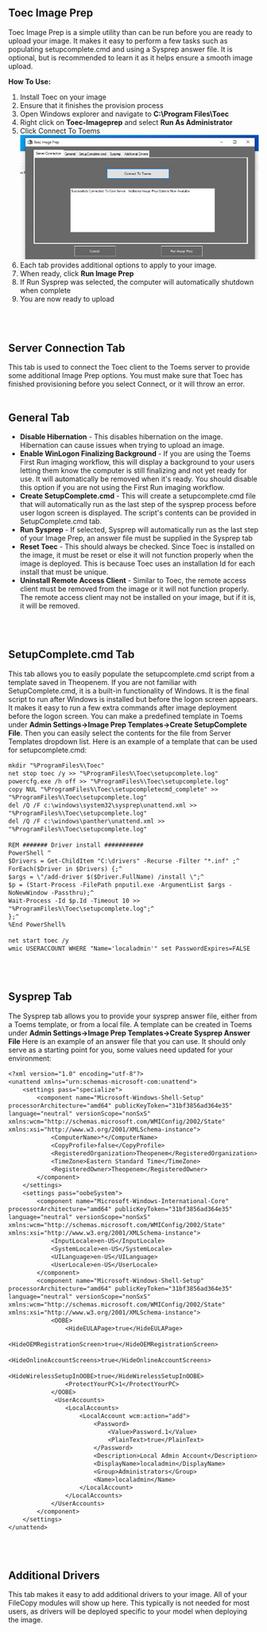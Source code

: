 ## Toec Image Prep
Toec Image Prep is a simple utility than can be run before you are ready to upload your image.  It makes it easy to perform a few tasks such as populating setupcomplete.cmd and using a Sysprep answer file.  It is optional, but is recommended to learn it as it helps ensure a smooth image upload.

**How To Use:**

1. Install Toec on your image
2. Ensure that it finishes the provision process
3. Open Windows explorer and navigate to **C:\Program Files\Toec**
4. Right click on **Toec-Imageprep** and select **Run As Administrator**
5. Click Connect To Toems<br/>
![ imageprep-1.png ]( /images/imageprep-1.png )
6. Each tab provides additional options to apply to your image.
7. When ready, click **Run Image Prep**
8. If Run Sysprep was selected, the computer will automatically shutdown when complete
9. You are now ready to upload

<br/>
<br/>

## Server Connection Tab
This tab is used to connect the Toec client to the Toems server to provide some additional Image Prep options.  You must make sure that Toec has finished provisioning before you select Connect, or it will throw an error.
<br />
<br />

## General Tab
* **Disable Hibernation** - This disables hibernation on the image.  Hibernation can cause issues when trying to upload an image.
* **Enable WinLogon Finalizing Background** - If you are using the Toems First Run imaging workflow, this will display a background to your users letting them know the computer is still finalizing and not yet ready for use.  It will automatically be removed
when it's ready.  You should disable this option if you are not using the First Run imaging workflow.
* **Create SetupComplete.cmd** - This will create a setupcomplete.cmd file that will automatically run as the last step of the sysprep process before user logon screen is displayed.  The script's contents can be provided in SetupComplete.cmd tab.
* **Run Sysprep** - If selected, Sysprep will automatically run as the last step of your Image Prep, an answer file must be supplied in the Sysprep tab
* **Reset Toec** - This should always be checked.  Since Toec is installed on the image, it must be reset or else it will not function properly when the image is deployed.  This is because Toec uses an installation Id for each install that must be unique. 
* **Uninstall Remote Access Client** - Similar to Toec, the remote access client must be removed from the image or it will not function properly.  The remote access client may not be installed on your image, but if it is, it will be removed.
<br />
<br />

## SetupComplete.cmd Tab
This tab allows you to easily populate the setupcomplete.cmd script from a template saved in Theopenem.  If you are not familiar with SetupComplete.cmd, it is a built-in functionality of Windows.  It is the final script to run after Windows is installed 
but before the logon screen appears.  It makes it easy to run a few extra commands after image deployment before the logon screen.  You can make a predefined template in Toems under **Admin Settings->Image Prep Templates->Create SetupComplete File**. Then
you can easily select the contents for the file from Server Templates dropdown list.  Here is an example of a template that can be used for setupcomplete.cmd:
```
mkdir "%ProgramFiles%\Toec"
net stop toec /y >> "%ProgramFiles%\Toec\setupcomplete.log"
powercfg.exe /h off >> "%ProgramFiles%\Toec\setupcomplete.log"
copy NUL "%ProgramFiles%\Toec\setupcompletecmd_complete" >> "%ProgramFiles%\Toec\setupcomplete.log"
del /Q /F c:\windows\system32\sysprep\unattend.xml >> "%ProgramFiles%\Toec\setupcomplete.log" 
del /Q /F c:\windows\panther\unattend.xml >> "%ProgramFiles%\Toec\setupcomplete.log"

REM ####### Driver install ###########
PowerShell ^
$Drivers = Get-ChildItem "C:\drivers" -Recurse -Filter "*.inf" ;^
ForEach($Driver in $Drivers) {;^
$args = \"/add-driver $($Driver.FullName) /install \";^
$p = (Start-Process -FilePath pnputil.exe -ArgumentList $args -NoNewWindow -Passthru);^
Wait-Process -Id $p.Id -Timeout 10 >> "%ProgramFiles%\Toec\setupcomplete.log";^
};^
%End PowerShell%

net start toec /y
wmic USERACCOUNT WHERE "Name='localadmin'" set PasswordExpires=FALSE
```
<br />
<br />

## Sysprep Tab
The Sysprep tab allows you to provide your sysprep answer file, either from a Toems template, or from a local file.  A template can be created in Toems under **Admin Settings->Image Prep Templates->Create Sysprep Answer File**
Here is an example of an answer file that you can use.  It should only serve as a starting point for you, some values need updated for your environment:
```
<?xml version="1.0" encoding="utf-8"?>
<unattend xmlns="urn:schemas-microsoft-com:unattend">
    <settings pass="specialize">
        <component name="Microsoft-Windows-Shell-Setup" processorArchitecture="amd64" publicKeyToken="31bf3856ad364e35" language="neutral" versionScope="nonSxS" xmlns:wcm="http://schemas.microsoft.com/WMIConfig/2002/State" xmlns:xsi="http://www.w3.org/2001/XMLSchema-instance">
            <ComputerName>*</ComputerName>
            <CopyProfile>false</CopyProfile>
            <RegisteredOrganization>Theopenem</RegisteredOrganization>
            <TimeZone>Eastern Standard Time</TimeZone>
            <RegisteredOwner>Theopenem</RegisteredOwner>
        </component>
    </settings>
    <settings pass="oobeSystem">
        <component name="Microsoft-Windows-International-Core" processorArchitecture="amd64" publicKeyToken="31bf3856ad364e35" language="neutral" versionScope="nonSxS" xmlns:wcm="http://schemas.microsoft.com/WMIConfig/2002/State" xmlns:xsi="http://www.w3.org/2001/XMLSchema-instance">
            <InputLocale>en-US</InputLocale>
            <SystemLocale>en-US</SystemLocale>
            <UILanguage>en-US</UILanguage>
            <UserLocale>en-US</UserLocale>
        </component>
        <component name="Microsoft-Windows-Shell-Setup" processorArchitecture="amd64" publicKeyToken="31bf3856ad364e35" language="neutral" versionScope="nonSxS" xmlns:wcm="http://schemas.microsoft.com/WMIConfig/2002/State" xmlns:xsi="http://www.w3.org/2001/XMLSchema-instance">
            <OOBE>
                <HideEULAPage>true</HideEULAPage>
                <HideOEMRegistrationScreen>true</HideOEMRegistrationScreen>
                <HideOnlineAccountScreens>true</HideOnlineAccountScreens>
                <HideWirelessSetupInOOBE>true</HideWirelessSetupInOOBE>
                <ProtectYourPC>1</ProtectYourPC>
            </OOBE>
			 <UserAccounts>
                <LocalAccounts>
                    <LocalAccount wcm:action="add">
                        <Password>
                            <Value>Password.1</Value>
                            <PlainText>true</PlainText>
                        </Password>
                        <Description>Local Admin Account</Description>
                        <DisplayName>localadmin</DisplayName>
                        <Group>Administrators</Group>
                        <Name>localadmin</Name>
                    </LocalAccount>
                </LocalAccounts>
            </UserAccounts>
        </component>
    </settings>
</unattend>
```
<br />
<br />


## Additional Drivers
This tab makes it easy to add additional drivers to your image.  All of your FileCopy modules will show up here.  This typically is not needed for most users, as drivers will be deployed specific to your model when deploying the image.